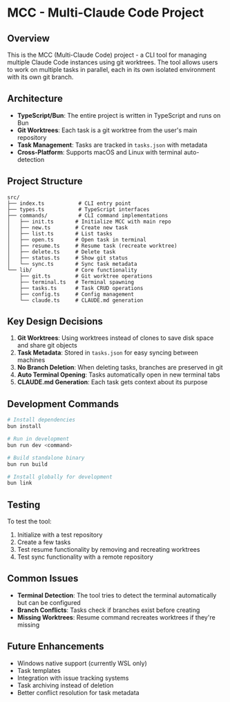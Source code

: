 # MCC - Multi-Claude Code Project

## Overview

This is the MCC (Multi-Claude Code) project - a CLI tool for managing multiple Claude Code instances using git worktrees. The tool allows users to work on multiple tasks in parallel, each in its own isolated environment with its own git branch.

## Architecture

- **TypeScript/Bun**: The entire project is written in TypeScript and runs on Bun
- **Git Worktrees**: Each task is a git worktree from the user's main repository
- **Task Management**: Tasks are tracked in `tasks.json` with metadata
- **Cross-Platform**: Supports macOS and Linux with terminal auto-detection

## Project Structure

```
src/
├── index.ts           # CLI entry point
├── types.ts           # TypeScript interfaces
├── commands/          # CLI command implementations
│   ├── init.ts       # Initialize MCC with main repo
│   ├── new.ts        # Create new task
│   ├── list.ts       # List tasks
│   ├── open.ts       # Open task in terminal
│   ├── resume.ts     # Resume task (recreate worktree)
│   ├── delete.ts     # Delete task
│   ├── status.ts     # Show git status
│   └── sync.ts       # Sync task metadata
└── lib/              # Core functionality
    ├── git.ts        # Git worktree operations
    ├── terminal.ts   # Terminal spawning
    ├── tasks.ts      # Task CRUD operations
    ├── config.ts     # Config management
    └── claude.ts     # CLAUDE.md generation
```

## Key Design Decisions

1. **Git Worktrees**: Using worktrees instead of clones to save disk space and share git objects
2. **Task Metadata**: Stored in `tasks.json` for easy syncing between machines
3. **No Branch Deletion**: When deleting tasks, branches are preserved in git
4. **Auto Terminal Opening**: Tasks automatically open in new terminal tabs
5. **CLAUDE.md Generation**: Each task gets context about its purpose

## Development Commands

```bash
# Install dependencies
bun install

# Run in development
bun run dev <command>

# Build standalone binary
bun run build

# Install globally for development
bun link
```

## Testing

To test the tool:
1. Initialize with a test repository
2. Create a few tasks
3. Test resume functionality by removing and recreating worktrees
4. Test sync functionality with a remote repository

## Common Issues

- **Terminal Detection**: The tool tries to detect the terminal automatically but can be configured
- **Branch Conflicts**: Tasks check if branches exist before creating
- **Missing Worktrees**: Resume command recreates worktrees if they're missing

## Future Enhancements

- Windows native support (currently WSL only)
- Task templates
- Integration with issue tracking systems
- Task archiving instead of deletion
- Better conflict resolution for task metadata